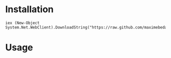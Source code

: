 # Installation

    iex (New-Object System.Net.WebClient).DownloadString("https://raw.github.com/maximebedard/SPU/master/install.ps1")


# Usage

    
